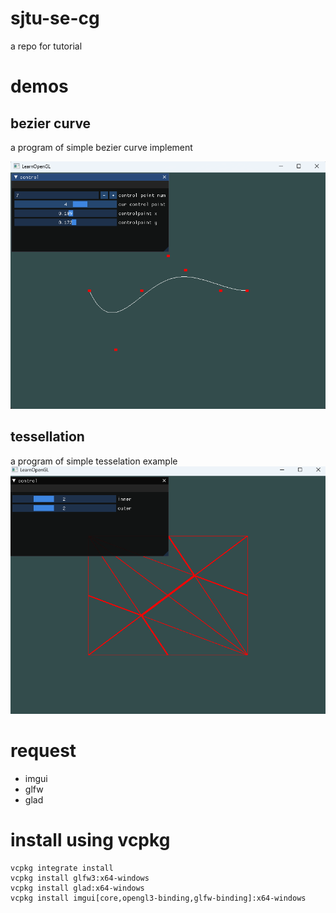 # sjtu-se-cg
a repo for tutorial

# demos
## bezier curve

a program of simple bezier curve implement

![](bezier.png)
## tessellation
a program of simple tesselation example
![](tess.png)


# request
* imgui
* glfw
* glad

# install using vcpkg
    vcpkg integrate install
    vcpkg install glfw3:x64-windows
    vcpkg install glad:x64-windows
    vcpkg install imgui[core,opengl3-binding,glfw-binding]:x64-windows
